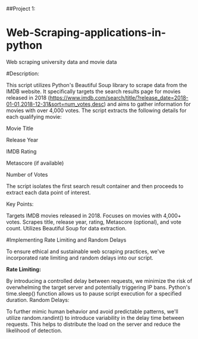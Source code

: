 ##Project 1:

# Web-Scraping-applications-in-python
Web scraping  university data and movie data

#Description:

This script utilizes Python's Beautiful Soup library to scrape data from the IMDB website. It specifically targets the search results page for movies released in 2018 (https://www.imdb.com/search/title/?release_date=2018-01-01,2018-12-31&sort=num_votes,desc) and aims to gather information for movies with over 4,000 votes. The script extracts the following details for each qualifying movie:

Movie Title

Release Year

IMDB Rating

Metascore (if available)

Number of Votes

The script isolates the first search result container and then proceeds to extract each data point of interest.

Key Points:

Targets IMDB movies released in 2018.
Focuses on movies with 4,000+ votes.
Scrapes title, release year, rating, Metascore (optional), and vote count.
Utilizes Beautiful Soup for data extraction.

#Implementing Rate Limiting and Random Delays

To ensure ethical and sustainable web scraping practices, we've incorporated rate limiting and random delays into our script.

**Rate Limiting:**

By introducing a controlled delay between requests, we minimize the risk of overwhelming the target server and potentially triggering IP bans.
Python's time.sleep() function allows us to pause script execution for a specified duration.
Random Delays:

To further mimic human behavior and avoid predictable patterns, we'll utilize random.randint() to introduce variability in the delay time between requests.
This helps to distribute the load on the server and reduce the likelihood of detection.
